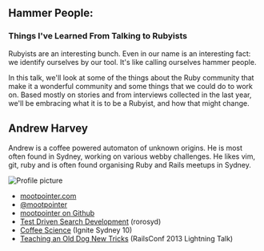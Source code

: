 ## Hammer People:
### Things I've Learned From Talking to Rubyists

Rubyists are an interesting bunch. Even in our name is an interesting fact: we
identify ourselves by our tool. It's like calling ourselves hammer people.

In this talk, we'll look at some of the things about the Ruby community that
make it a wonderful community and some things that we could do to work on.
Based mostly on stories and from interviews collected in the last year, we'll
be embracing what it is to be a Rubyist, and how that might change.

## Andrew Harvey

Andrew is a coffee powered automaton of unknown origins. He is most often
found in Sydney, working on various webby challenges. He likes vim, git, ruby
and is often found organising Ruby and Rails meetups in Sydney.

![Profile picture](https://raw.github.com/mootpointer/rubyconfau-2014-cfp/search/talk-andrew_harvey-search_and_you_will_find/profile_picture.jpg)

- [mootpointer.com](http://mootpointer.com)
- [@mootpointer](https://twitter.com/mootpointer)
- [mootpointer on Github](https://github.com/mootpointer)
- [Test Driven Search Development](http://www.slideshare.net/mootpointer/rorosyd-test-driven-search-development) (rorosyd)
- [Coffee Science](http://www.youtube.com/watch?v=XlUaL_cxXIc) (Ignite Sydney 10)
- [Teaching an Old Dog New Tricks](http://www.youtube.com/watch?v=4T24oUPPaFI&feature=player_embedded#t=2002) (RailsConf 2013 Lightning Talk)
